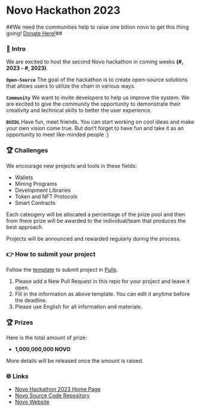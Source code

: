 # Novo Hackathon 2023

##We need the communities help to raise one billion novo to get this thing going! [Donate Here!](https://novo.money/fundraising)##

### 💫 **Intro**

We are excited to host the second Novo hackathon in coming weeks **(#, 2023 - #, 2023)**. 

**`Open-Source`** The goal of the hackathon is to create open-source solutions that allows users to utilize the chain in various ways. 

**`Community`** We want to invite developers to help us improve the system. We are excited to give the community the opportunity to demonstrate their creativity and technical skills to better the user experience.

**`BUIDL`**  Have fun, meet friends. You can start working on cool ideas and make your own vision come true. But don’t forget to have fun and take it as an opportunity to meet like-minded people :)

### 🏆 **Challenges**

We encourage new projects and tools in these fields:

- Wallets
- Mining Programs
- Development Libraries
- Token and NFT Protocols
- Smart Contracts

Each cateogery will be allocated a percentage of the prize pool and then from there prize will be awarded to the individual/team that produces the best approach.

Projects will be announced and rewarded regularly during the process.

### **👉 How to submit your project**

Follow the [template](https://github.com/novoworks/novo-hackathon-2022/issues/1) to submit project in [Pulls](https://github.com/novochain/novo-hackathon-2023/pulls).

1. Please add a New Pull Request in this repo for your project and leave it open.
2. Fill in the information as above template. You can edit it anytime before the deadline.
3. Please use English for all information and materials.

### **🏆 Prizes**

Here is the total amount of prize:

- **1,000,000,000 NOVO**

More details will be released once the amount is raised.

### 🌐 Links

- [Novo Hackathon 2023 Home Page](https://github.com/novochain/novo-hackathon-2023)
- [Novo Source Code Repository](https://github.com/novochain/novo)
- [Novo Website](https://novo.money/)
